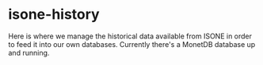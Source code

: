 # isone-history
Here is where we manage the historical data available from ISONE in order to 
feed it into our own databases. Currently there's a MonetDB database up and running. 
